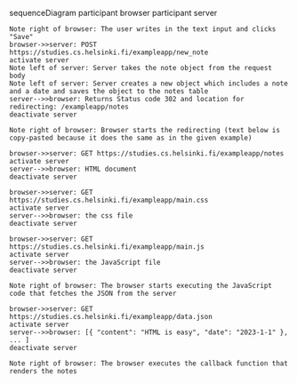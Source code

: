 sequenceDiagram
    participant browser
    participant server

    Note right of browser: The user writes in the text input and clicks "Save"
    browser->>server: POST https://studies.cs.helsinki.fi/exampleapp/new_note
    activate server
    Note left of server: Server takes the note object from the request body
    Note left of server: Server creates a new object which includes a note and a date and saves the object to the notes table
    server-->>browser: Returns Status code 302 and location for redirecting: /exampleapp/notes
    deactivate server

    Note right of browser: Browser starts the redirecting (text below is copy-pasted because it does the same as in the given example)
    
    browser->>server: GET https://studies.cs.helsinki.fi/exampleapp/notes
    activate server
    server-->>browser: HTML document
    deactivate server
    
    browser->>server: GET https://studies.cs.helsinki.fi/exampleapp/main.css
    activate server
    server-->>browser: the css file
    deactivate server
    
    browser->>server: GET https://studies.cs.helsinki.fi/exampleapp/main.js
    activate server
    server-->>browser: the JavaScript file
    deactivate server
    
    Note right of browser: The browser starts executing the JavaScript code that fetches the JSON from the server
    
    browser->>server: GET https://studies.cs.helsinki.fi/exampleapp/data.json
    activate server
    server-->>browser: [{ "content": "HTML is easy", "date": "2023-1-1" }, ... ]
    deactivate server    

    Note right of browser: The browser executes the callback function that renders the notes 